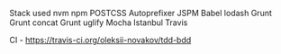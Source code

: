Stack used
    nvm
    npm
    POSTCSS Autoprefixer
    JSPM
    Babel
    lodash
    Grunt
    Grunt concat
    Grunt uglify
    Mocha
    Istanbul
    Travis


CI - https://travis-ci.org/oleksii-novakov/tdd-bdd